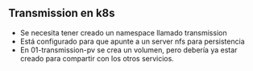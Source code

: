 ##  Transmission en k8s


* Se necesita tener creado un namespace llamado transmission
* Está configurado para que apunte a un server nfs para persistencia
* En 01-transmission-pv se crea un volumen, pero debería ya estar creado para compartir con los otros servicios.

